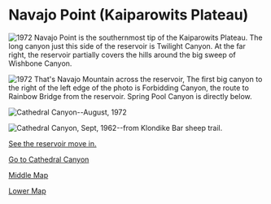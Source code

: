 # Navajo Point (Kaiparowits Plateau)

![**1972** Navajo Point is the southernmost tip of the Kaiparowits Plateau. The long canyon just this side of the reservoir is Twilight Canyon. At the far right, the reservoir partially covers the hills around the big sweep of Wishbone Canyon.](navajo-pt/southernmost.jpg)

![**1972** That's Navajo Mountain across the reservoir, The first big canyon to the right of the left edge of the photo is Forbidding Canyon, the route to Rainbow Bridge from the reservoir. Spring Pool Canyon is directly below.](navajo-pt/navajo-mt.jpg)

<a name="cathedral"></a>

![Cathedral Canyon--August, 1972](navajo-pt/cathedral-cyn-1972.jpg)

![Cathedral Canyon, Sept, 1962--from Klondike Bar sheep trail.](navajo-pt/cathedral-cyn-1962.jpg)

[See the reservoir move in.](cathedral-cyn-changes)

[Go to Cathedral Canyon](cathedral-cyn)

[Middle Map](map-middle)

[Lower Map](map-lower)
